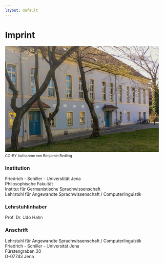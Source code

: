 ```yaml
---
layout: default
---
```


# Imprint
![Aufnahme der Rosensäle](/assets/img/location_ccby_redling.jpg)
<small>CC-BY Aufnahme von Benjamin Redling</small>

### Institution
Friedrich - Schiller - Universtität Jena<br/>
Philosophische Fakultät<br/>
Institut für Germanistische Sprachwissenschaft<br/>
Lehrstuhl für Angewandte Sprachwissenschaft / Computerlinguistik

### Lehrstuhlinhaber
Prof. Dr. Udo Hahn

### Anschrift
Lehrstuhl für Angewandte Sprachwissenschaft / Computerlinguistik<br/>
Friedrich - Schiller - Universität Jena<br/>
Fürstengraben 30<br/>
D-07743 Jena
